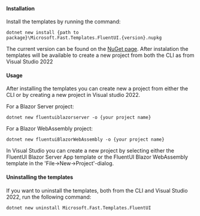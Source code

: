 #### Installation
Install the templates by running the command:
```
dotnet new install {path to package}\Microsoft.Fast.Templates.FluentUI.{version}.nupkg
```
The current version can be found on the [NuGet page](https://www.nuget.org/packages/Microsoft.Fast.Templates.FluentUI/). After instalation the templates will be available to create a new project from both the CLI as from Visual Studio 2022

#### Usage
After installing the templates you can create new a project from either the CLI or by creating a new project in Visual studio 2022. 

For a Blazor Server project:
```
dotnet new fluentuiblazorserver -o {your project name}
``` 
For a Blazor WebAssembly project:
```
dotnet new fluentuiBlazorWebAssembly -o {your project name}
``` 
In Visual Studio you can create a new project by selecting either the FluentUI Blazor Server App template or the FluentUI Blazor WebAssembly template in the 'File->New->Project'-dialog.

#### Uninstalling the templates
If you want to uninstall the templates, both from the CLI and Visual Studio 2022,  run the following command:
```
dotnet new uninstall Microsoft.Fast.Templates.FluentUI
```
